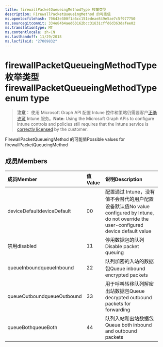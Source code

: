 ```yaml
---
title: firewallPacketQueueingMethodType 枚举类型
description: FirewallPacketQueueingMethod 的可能值
ms.openlocfilehash: 70643e300f1a6cc151edeae849e5ae7c5f977750
ms.sourcegitcommit: 334e84b4aed63162bcc31831cffd6d363dafee02
ms.translationtype: MT
ms.contentlocale: zh-CN
ms.lasthandoff: 11/29/2018
ms.locfileid: "27009832"
---
```

# <a name="firewallpacketqueueingmethodtype-enum-type"></a><span data-ttu-id="b4a37-103">firewallPacketQueueingMethodType 枚举类型</span><span class="sxs-lookup"><span data-stu-id="b4a37-103">firewallPacketQueueingMethodType enum type</span></span>

> <span data-ttu-id="b4a37-104">**注意：** 使用 Microsoft Graph API 配置 Intune 控件和策略仍需要客户[正确许可](https://go.microsoft.com/fwlink/?linkid=839381) Intune 服务。</span><span class="sxs-lookup"><span data-stu-id="b4a37-104">**Note:** Using the Microsoft Graph APIs to configure Intune controls and policies still requires that the Intune service is [correctly licensed](https://go.microsoft.com/fwlink/?linkid=839381) by the customer.</span></span>

<span data-ttu-id="b4a37-105">FirewallPacketQueueingMethod 的可能值</span><span class="sxs-lookup"><span data-stu-id="b4a37-105">Possible values for firewallPacketQueueingMethod</span></span>
## <a name="members"></a><span data-ttu-id="b4a37-106">成员</span><span class="sxs-lookup"><span data-stu-id="b4a37-106">Members</span></span>
|<span data-ttu-id="b4a37-107">成员</span><span class="sxs-lookup"><span data-stu-id="b4a37-107">Member</span></span>|<span data-ttu-id="b4a37-108">值</span><span class="sxs-lookup"><span data-stu-id="b4a37-108">Value</span></span>|<span data-ttu-id="b4a37-109">说明</span><span class="sxs-lookup"><span data-stu-id="b4a37-109">Description</span></span>|
|:---|:---|:---|
|<span data-ttu-id="b4a37-110">deviceDefault</span><span class="sxs-lookup"><span data-stu-id="b4a37-110">deviceDefault</span></span>|<span data-ttu-id="b4a37-111">0</span><span class="sxs-lookup"><span data-stu-id="b4a37-111">0</span></span>|<span data-ttu-id="b4a37-112">配置通过 Intune，没有值不会替代的用户配置设备默认值</span><span class="sxs-lookup"><span data-stu-id="b4a37-112">No value configured by Intune, do not override the user-configured device default value</span></span>|
|<span data-ttu-id="b4a37-113">禁用</span><span class="sxs-lookup"><span data-stu-id="b4a37-113">disabled</span></span>|<span data-ttu-id="b4a37-114">1</span><span class="sxs-lookup"><span data-stu-id="b4a37-114">1</span></span>|<span data-ttu-id="b4a37-115">停用数据包的队列</span><span class="sxs-lookup"><span data-stu-id="b4a37-115">Disable packet queuing</span></span>|
|<span data-ttu-id="b4a37-116">queueInbound</span><span class="sxs-lookup"><span data-stu-id="b4a37-116">queueInbound</span></span>|<span data-ttu-id="b4a37-117">2</span><span class="sxs-lookup"><span data-stu-id="b4a37-117">2</span></span>|<span data-ttu-id="b4a37-118">队列加密的入站的数据包</span><span class="sxs-lookup"><span data-stu-id="b4a37-118">Queue inbound encrypted packets</span></span>|
|<span data-ttu-id="b4a37-119">queueOutbound</span><span class="sxs-lookup"><span data-stu-id="b4a37-119">queueOutbound</span></span>|<span data-ttu-id="b4a37-120">3</span><span class="sxs-lookup"><span data-stu-id="b4a37-120">3</span></span>|<span data-ttu-id="b4a37-121">用于呼叫转移队列解密出站数据包</span><span class="sxs-lookup"><span data-stu-id="b4a37-121">Queue decrypted outbound packets for forwarding</span></span>|
|<span data-ttu-id="b4a37-122">queueBoth</span><span class="sxs-lookup"><span data-stu-id="b4a37-122">queueBoth</span></span>|<span data-ttu-id="b4a37-123">4</span><span class="sxs-lookup"><span data-stu-id="b4a37-123">4</span></span>|<span data-ttu-id="b4a37-124">队列入站和出站数据包</span><span class="sxs-lookup"><span data-stu-id="b4a37-124">Queue both inbound and outbound packets</span></span>|



